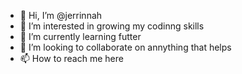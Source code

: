 - 👋 Hi, I’m @jerrinnah
- 👀 I’m interested in growing my codinng skills
- 🌱 I’m currently learning futter
- 💞️ I’m looking to collaborate on annything that helps
- 📫 How to reach me here

<!---
jerrinnah/jerrinnah is a ✨ special ✨ repository because its `README.md` (this file) appears on your GitHub profile.
You can click the Preview link to take a look at your changes.
--->
